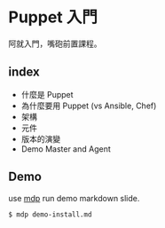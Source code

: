 # Puppet 入門

阿就入門，嘴砲前置課程。

## index

- 什麼是 Puppet
- 為什麼要用 Puppet (vs Ansible, Chef)
- 架構
- 元件
- 版本的演變
- Demo Master and Agent 

## Demo

use [mdp][mdp] run demo markdown slide.

```shell
$ mdp demo-install.md
```

[mdp]:https://github.com/visit1985/mdp